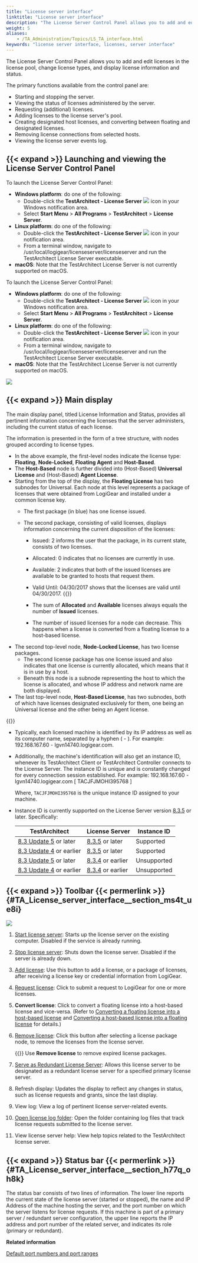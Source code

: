 ```yaml
--- 
title: "License server interface"
linktitle: "License server interface"
description: "The License Server Control Panel allows you to add and edit licenses in the license pool, change license types, and display license information and status."
weight: 5
aliases: 
    - /TA_Administration/Topics/LS_TA_interface.html
keywords: "license server interface, licenses, server interface"
---
```


The License Server Control Panel allows you to add and edit licenses in the license pool, change license types, and display license information and status.

The primary functions available from the control panel are:

-   Starting and stopping the server.
-   Viewing the status of licenses administered by the server.
-   Requesting \(additional\) licenses.
-   Adding licenses to the license server's pool.
-   Creating designated host licenses, and converting between floating and designated licenses.
-   Removing license connections from selected hosts.
-   Viewing the license server events log.

## {{< expand >}} Launching and viewing the License Server Control Panel

To launch the License Server Control Panel:

-   **Windows platform**: do one of the following:
    -   Double-click the **TestArchitect - License Server** ![](/images/TA_Administration/Images/LS_icon.png) icon in your Windows notification area.
    -   Select **Start Menu** \> **All Programs** \> **TestArchitect** \> **License Server**.
-   **Linux platform**: do one of the following:
    -   Double-click the **TestArchitect - License Server** ![](/images/TA_Administration/Images/LS_icon.png) icon in your notification area.
    -   From a terminal window, navigate to /usr/local/logigear/licenseserver/licenseserver and run the TestArchitect License Server executable.
-   **macOS**: Note that the TestArchitect License Server is not currently supported on macOS.

To launch the License Server Control Panel:

-   **Windows platform**: do one of the following:
    -   Double-click the **TestArchitect - License Server** ![](/images/TA_Administration/Images/LS_icon.png) icon in your Windows notification area.
    -   Select **Start Menu** \> **All Programs** \> **TestArchitect** \> **License Server**.
-   **Linux platform**: do one of the following:
    -   Double-click the **TestArchitect - License Server** ![](/images/TA_Administration/Images/LS_icon.png) icon in your notification area.
    -   From a terminal window, navigate to /usr/local/logigear/licenseserver/licenseserver and run the TestArchitect License Server executable.
-   **macOS**: Note that the TestArchitect License Server is not currently supported on macOS.

![](/images/TA_Administration/Images/licenseserver_7-1.png)

## {{< expand >}} Main display

The main display panel, titled License Information and Status, provides all pertinent information concerning the licenses that the server administers, including the current status of each license.

The information is presented in the form of a tree structure, with nodes grouped according to license types.

-   In the above example, the first-level nodes indicate the license type: **Floating**, **Node-Locked**, **Floating Agent** and **Host-Based**.
-   The **Host-Based** node is further divided into \(Host-Based\) **Universal License** and \(Host-Based\) **Agent License**.
-   Starting from the top of the display, the **Floating License** has two subnodes for Universal. Each node at this level represents a package of licenses that were obtained from LogiGear and installed under a common license key.
    -   The first package \(in blue\) has one license issued.
    -   The second package, consisting of valid licenses, displays information concerning the current disposition of the licenses:

        -   Issued: 2 informs the user that the package, in its current state, consists of two licenses.
        -   Allocated: 0 indicates that no licenses are currently in use.
        -   Available: 2 indicates that both of the issued licenses are available to be granted to hosts that request them.
        -   Valid Until: 04/30/2017 shows that the licenses are valid until 04/30/2017.
        {{<note>}}

        -   The sum of **Allocated** and **Available** licenses always equals the number of **Issued** licenses.
        -   The number of issued licenses for a node can decrease. This happens when a license is converted from a floating license to a host-based license.
-   The second top-level node, **Node-Locked License**, has two license packages.
    -   The second license package has one license issued and also indicates that one license is currently allocated, which means that it is in use by a host.
    -   Beneath this node is a subnode representing the host to which the license is allocated, and whose IP address and network name are both displayed.
-   The last top-level node, **Host-Based License**, has two subnodes, both of which have licenses designated exclusively for them, one being an Universal license and the other being an Agent license.

{{<attention>}}

-   Typically, each licensed machine is identified by its IP address as well as its computer name, separated by a hyphen \( - \). For example: 192.168.167.60 - lgvn14740.logigear.com.
-   Additionally, the machine's identification will also get an instance ID, whenever its TestArchitect Client or TestArchitect Controller connects to the License Server. The instance ID is unique and is constantly changed for every connection session established. For example: 192.168.167.60 - lgvn14740.logigear.com \[ TACJFJMOHI395768 \]

    Where, `TACJFJMOHI395768` is the unique instance ID assigned to your machine.

-   Instance ID is currently supported on the License Server version [8.3.5](/administration-guide/license-server/version-history/features-added-to-testarchitect-license-server-8-3-5/) or later. Specifically:

    |TestArchitect|License Server|Instance ID|
    |-------------|--------------|-----------|
    |[8.3 Update 5](/user-guide/version-history/features-added-to-testarchitect-8-3-update-5/) or later|[8.3.5](/administration-guide/license-server/version-history/features-added-to-testarchitect-license-server-8-3-5/) or later|Supported|
    |[8.3 Update 4](/user-guide/version-history/features-added-to-testarchitect-8-3-update-4/) or earlier|[8.3.5](/administration-guide/license-server/version-history/features-added-to-testarchitect-license-server-8-3-5/) or later|Supported|
    |[8.3 Update 5](/user-guide/version-history/features-added-to-testarchitect-8-3-update-5/) or later|[8.3.4](/administration-guide/license-server/version-history/features-added-to-testarchitect-license-server-8-3-4/) or earlier|Unsupported|
    |[8.3 Update 4](/user-guide/version-history/features-added-to-testarchitect-8-3-update-4/) or earlier|[8.3.4](/administration-guide/license-server/version-history/features-added-to-testarchitect-license-server-8-3-4/) or earlier|Unsupported|


## {{< expand >}} Toolbar {{< permerlink >}} {#TA_License_server_interface__section_ms4t_ue8i} 

![](/images/TA_Administration/Images/licenseserver_8_1.png)

1.  [Start license server](/administration-guide/license-server/managing-the-license-server/starting-and-stopping-the-server): Starts up the license server on the existing computer. Disabled if the service is already running.
2.  [Stop license server](/administration-guide/license-server/managing-the-license-server/starting-and-stopping-the-server): Shuts down the license server. Disabled if the server is already down.
3.  [Add license](/administration-guide/license-server/obtaining-a-testarchitect-license/adding-new-licenses): Use this button to add a license, or a package of licenses, after receiving a license key or credential information from LogiGear.
4.  [Request license](/administration-guide/license-server/obtaining-a-testarchitect-license/requesting-a-license-key): Click to submit a request to LogiGear for one or more licenses.
5.  **Convert license**: Click to convert a floating license into a host-based license and vice-versa. \(Refer to [Converting a floating license into a host-based license](/administration-guide/license-server/managing-licenses/license-conversion/converting-a-floating-license-into-a-host-based-license) and [Converting a host-based license into a floating license](/administration-guide/license-server/managing-licenses/license-conversion/converting-a-host-based-license-into-a-floating-license) for details.\)
6.  [Remove license](/administration-guide/license-server/managing-licenses/removing-licenses): Click this button after selecting a license package node, to remove the licenses from the license server.

    {{<note>}} Use **Remove license** to remove expired license packages.

7.  [Serve as Redundant License Server](/administration-guide/license-server/managing-the-license-server/creating-a-redundant-license-server): Allows this license server to be designated as a redundant license server for a specified primary license server.
8.  Refresh display: Updates the display to reflect any changes in status, such as license requests and grants, since the last display.
9.  View log: View a log of pertinent license server-related events.
10. [Open license log folder](/administration-guide/license-server/license-log-file/): Open the folder containing log files that track license requests submitted to the license server.
11. View license server help: View help topics related to the TestArchitect license server.

## {{< expand >}} Status bar {{< permerlink >}} {#TA_License_server_interface__section_h77q_oh8k} 

The status bar consists of two lines of information. The lower line reports the current state of the license server \(started or stopped\), the name and IP Address of the machine hosting the server, and the port number on which the server listens for license requests. If this machine is part of a primary server / redundant server configuration, the upper line reports the IP address and port number of the related server, and indicates its role \(primary or redundant\).




**Related information**  


[Default port numbers and port ranges](/administration-guide/default-port-numbers-and-port-ranges)

